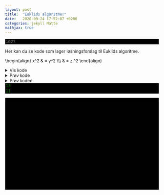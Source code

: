 ```yaml
---
layout: post
title:  "Euklids algOrItme!"
date:   2020-09-24 17:52:07 +0200
categories: jekyll Matte
mathjax: true
---
```



<input maxlength='5' placeholder='1027' type='integer' />

Her kan du se kode som lager løsningsforslag til Euklids algoritme.

\\begin{align} x^2  & = y^2 \\\\\\
 & = z ^2 \\end{align}

<details>
<summary>Vis kode</summary>

<style>
pre {
  white-space: pre !important;
  overflow-y: auto !important;
  max-height: 50vh !important;
}
</style>
<p>
{% highlight python %}
    import numpy as np

    # Først vil vi ta input x,y,
    # deretter kjøre Euklids algoritme
    # Den skal returnere en matrise med alle liknignene, hvor siste input er gcd(x,y)
    def EM1(x,y):
        r_0 = np.maximum(x,y)  # Vi sorterer
        r_1 = np.minimum(x,y)  # Største tallet av x,y

         ############################################
         ### Algoritmen vil gi oss noe som dette ####
         ####        r_0 = c_1 · r_1  + r_2      ####
         ####        r_1 = c_2 · r_2  + r_3      ####
         #                     .                    #
         #                     .                    #
         #                     .                    #
         #                     .                    #
         ####   r_10 = c_11 · r_11 + gcd(x,y)    ####
         #### hvis algoritmen bruker 10 steg     ####
         ############################################

        # Lager første entry r_0, c_1, r_1, r_2, som tilsvarer første likning
        # merk at r_0 og r_1 er x og y etter sortering.
        c_1 = int(np.floor(r_0/r_1)) # c_1 finner vi ved å dele r_0 på r_1 og runde ned til nærmeste heltall. Dette kan vi gjøre med numpy.floor funksjonen
        # rest etter divisjon kan vi nå finne ved å ta r_0-c_1*r_1
        r_2 = int(r_0-c_1*r_1) # rest etter divisjon får vi ved r_0-c_1r_1
        likninger = [[r_0, c_1, r_1, r_2]] # Nå legger vi alle fire verdiene inn i matrisen vår

        # Vi ønsker nå å skrive
        # r_1 = c_2 · r_2 + r_3
        # r_2 = c_3 · r_3 + r_4 osv
        # Dette ønsker vi å gjøre til restverdien til slutt er gcd(x,y)
        # Vi kan finne alle verdiene på samme måte som over
        # Ettersom vi ønsker å gjøre samme prosedyre gjentatte ganger
        # fram til vi oppnår ønsket resultat, er en while loop naturlig
        # Vi ønsker altså å kjøre prosedyren til siste entry i vår matrise er gcd(x,y).
        while likninger[-1][-1] != np.gcd(x,y): # Første [-1] sier at vi ser på siste likning i likninger, andre [-1] sier at vi ser på siste entry i likningen
            # Vi skal nå skrive a = c · b + r, hvor a er neste siste entry i forrige tuppel.
            a = likninger[-1][-2]
            b = likninger[-1][-1] # b er resten fra forrige liking, altså siste entry i forrige tuppel.
            c = int(np.floor(a/b)) # Vi finner nå c på samme måte som siste
            r = int(a-c*b) # rest etter divisjon kan vi nå finne ved å ta a-c · b
            likninger.append([a,c,b,r]) # Vi har nå alle verdiene til neste likning og vil legge de til matrisen vår
            # Nå har vi nådd slutten, hvis r == gcd(x,y), vil utsagnet være sant, og loopen brytes
            # Hvis r != gcd(x,y), så kjøres den på nytt
        # Nå som loopen er ferdig og vi har funnet resten har vi en matrise som består av alle likningene vi ville fått ved å gjøre algoritmen manuelt
        # Funksjonen skal nå returnere alle likningene
        return likninger

    ### Her ønsker vi å bruke likningene fra EM1 til å finne en løsning på a*x+b*y = 1
    ### Funksjonen Losning skal gjøre dette
    def Losning(a,b):

        print(" ")
        print("Felles faktor er " + str(np.gcd(a,b)) + ".")
        print(" ")
        matrise = EM1(a,b)
        for tuppel in matrise:
            print(str(tuppel[0]) + " = " + str(tuppel[1]) + " · " + str(tuppel[2]) + " + " + str(tuppel[3]))
            print(" ")
        print("Vi reverserer nå prosessen:")
        print(" ")
        print(" ")
        ############################################
        ####  Funksjonen tar inn noe som dette  ####
        ####        r_0 = c_1 · r_1  + r_2      ####
        ####        r_1 = c_2 · r_2  + r_3      ####
        #                     .                    #
        #                     .                    #
        #                     .                    #
        #                     .                    #
        ####      r_9 = c_10 · r_10 + r_11      ####
        ####      r_10 = c_11 · r_11 + 1        ####
        ####      hvis EM1 bruker 10 steg       ####
        ############################################
        ############################################
        ####       Vi begynner fra bunnen       ####
        ####     1 = 1 · r_10 - c_11 · r_11     ####
        ## 1 = - c_11 · r_9 + (1+c_11*c_10)*r_10  ##
        #                     .                    #  Generell plass i reversering
        #                     .                    #  Bruker likningen,
        ####  1 = c · r_(n) + d · r_(n+1)         ####  r_(n-1) = c_n* r_n + r_(n+1) <==> r_(n+1) = r_(n-1) -c_n* r_n
        ####  1 = d* r_(n-1) + (c+d*(-c_n))*r_n    #  til å finne neste del i reversering
        #                     .                    #
        #                     .                    #
        ####            1 = a* x + b* y         ####
        ############################################
        # Vi ser at første likning kommer direkte fra EM1
        # Vi legger inn dette

        reversering = [[matrise[-1][-1], 1 , matrise[-1][0], -matrise[-1][1], matrise[-1][2]]]
        print(str(reversering[-1][0])
                + " = "
                + str(reversering[-1][1])
                + "·"
                + str(reversering[-1][2])
                + plussminus(reversering[-1][3])
                + str(int(reversering[-1][3]/np.sign(reversering[-1][3])))
                # + " + "
                # + str(reversering[-1][3])
                + "·"
                + str(reversering[-1][4])
                )
        # Ved å se på den generelle overgangen i skissen over, ser vi at vi kan generalisere dette
        for i in range(len(matrise)-1): # Antall ganger vi skal kjøre algoritmen
            # Ønsker nå å legge til nye koeffisientene til matrisen, som vi ser over, skal dette være
            # 1 = d · r_(n-1) + (d+c*(-c_n)) · r_n # Vi ser at
            # 1 = gcd(a,b)
            d           = reversering[-1][-2]
            r_nminus1   = matrise[-i-2][0]
            c           = reversering[-1][1]
            c_n         = matrise[-i-2][1]
            r_n         = matrise[-i-1][0]
            # Dette gir
            reversering.append([matrise[-1][-1], d, r_nminus1,  (c+d*(-c_n)) , r_n])
            # Vi printer dette til terminal for å vise utregningene
            print(str(reversering[-1][0])
                    + " = "
                    + str(c)
                    + "·"
                    + str(r_n)
                    + plussminus(d)
                    + str(int(d/np.sign(d)))
                    + "·("
                    + str(r_nminus1)
                    + " - "
                    + str(c_n)
                    + "·"
                    + str(int(r_n))
                    + ")"
                    )
            print(" ")
            print(str(reversering[-1][0])
                    + " = "
                    + str(int(d))
                    + "·"
                    + str(r_nminus1)
                    + plussminus((c+d*(-c_n)))
                    + str(int((c+d*(-c_n))/np.sign((c+d*(-c_n)))))
                    + "·"
                    + str(int(r_n))
                    )
    while True == True:
        a = input("Skriv inn første tall: ") # vi ønsker input fra bruker
        b = input("Skriv inn andre tall: ")
        try:
            Losning(int(a),int(b))
        except ValueError:
            print("Input må være heltall")
        if str(input("Vil du prøve på nytt? y/n: ")) == "n":
            break
{% endhighlight %}
</p>

</details>





<details>
<summary>Prøv kode</summary>
<iframe src="https://trinket.io/embed/python3/6cb082a2b3?outputOnly=true&runOption=run&start=result" width="100%" height="356" frameborder="0" marginwidth="0" marginheight="0" allowfullscreen></iframe>
</details>

<details >
<summary>Prøv koden</summary>

</details>


<style>
input {
    background: black;
    color: green;
    border: none;
    width: 100%;
    font: 1.5ch droid sans mono, consolas, monospace;
    outline: none;
}
input:focus {
    width: 100%;
    border: none;
}
textarea {
    background: black;
    color: green;
    width: 100%;
    border: none;
    outline: none;
    height: 300px;
    font: 1.5ch droid sans mono, consolas, monospace;
    resize: none;
    rows: 15;
}
textarea:focus {
    border: none;
}
</style>


<input type='integer' id='tall1' placeholder='Skriv inn første tall'  value='13' />
<input type='integer' id='tall2' placeholder='Skriv inn andre tall' value='11'  />
<script>
function euklidsfunc(x,y) {
    var r_0 = parseFloat(math.max(Number(x),Number(y)));
    var r_1 = parseFloat(math.min(Number(x),Number(y)));
    var c_1 = parseFloat(math.floor(r_0/r_1));
    var r_2 = parseFloat(r_0-c_1*r_1);
    var likninger = [[r_0, c_1, r_1, r_2]];
    while (likninger[likninger.length -1][likninger[likninger.length -1].length -1] !== math.gcd(Number(x),Number(y))) {
    var a = likninger[likninger.length -1][likninger[likninger.length -1].length -2];
    var b = likninger[likninger.length -1][likninger[likninger.length -1].length -1];
    var c = math.floor(a/b);
    var r = a-c*b;
    likninger.push([a,c,b,r]);
    }
    console.log(likninger[likninger.length -1]);
    console.log(likninger);
  }
</script>
<script>
function losning() {
  var matrise = euklidsfunc(document.getElementById('tall1').value,document.getElementById('tall2').value);
  var losningstekst = "Løsningen er \n \n ";
  document.getElementById('svar').value = losningstekst;
}
</script>
<p> <textarea id='svar' placeholder='' onclick="losning()" ></textarea> </p>


<!--  

def Losning(a,b):

    print(" ")
    print("Felles faktor er " + str(np.gcd(a,b)) + ".")
    print(" ")
    matrise = EM1(a,b)
    for tuppel in matrise:
        print(str(tuppel[0]) + " = " + str(tuppel[1]) + " · " + str(tuppel[2]) + " + " + str(tuppel[3]))
        print(" ")
    print("Vi reverserer nå prosessen:")
    print(" ")
    print(" ")
    ############################################
    ####  Funksjonen tar inn noe som dette  ####
    ####        r_0 = c_1 · r_1  + r_2      ####
    ####        r_1 = c_2 · r_2  + r_3      ####
    #                     .                    #
    #                     .                    #
    #                     .                    #
    #                     .                    #
    ####      r_9 = c_10 · r_10 + r_11      ####
    ####      r_10 = c_11 · r_11 + 1        ####
    ####      hvis EM1 bruker 10 steg       ####
    ############################################
    ############################################
    ####       Vi begynner fra bunnen       ####
    ####     1 = 1 · r_10 - c_11 · r_11     ####
    ## 1 = - c_11 · r_9 + (1+c_11*c_10)*r_10  ##
    #                     .                    #  Generell plass i reversering
    #                     .                    #  Bruker likningen,
    ####  1 = c · r_(n) + d · r_(n+1)         ####  r_(n-1) = c_n* r_n + r_(n+1) <==> r_(n+1) = r_(n-1) -c_n* r_n
    ####  1 = d* r_(n-1) + (c+d*(-c_n))*r_n    #  til å finne neste del i reversering
    #                     .                    #
    #                     .                    #
    ####            1 = a* x + b* y         ####
    ############################################
    # Vi ser at første likning kommer direkte fra EM1
    # Vi legger inn dette

    reversering = [[matrise[-1][-1], 1 , matrise[-1][0], -matrise[-1][1], matrise[-1][2]]]
    print(str(reversering[-1][0])
            + " = "
            + str(reversering[-1][1])
            + "·"
            + str(reversering[-1][2])
            + plussminus(reversering[-1][3])
            + str(int(reversering[-1][3]/np.sign(reversering[-1][3])))
            # + " + "
            # + str(reversering[-1][3])
            + "·"
            + str(reversering[-1][4])
            )
    # Ved å se på den generelle overgangen i skissen over, ser vi at vi kan generalisere dette
    for i in range(len(matrise)-1): # Antall ganger vi skal kjøre algoritmen
        # Ønsker nå å legge til nye koeffisientene til matrisen, som vi ser over, skal dette være
        # 1 = d · r_(n-1) + (d+c*(-c_n)) · r_n # Vi ser at
        # 1 = gcd(a,b)
        d           = reversering[-1][-2]
        r_nminus1   = matrise[-i-2][0]
        c           = reversering[-1][1]
        c_n         = matrise[-i-2][1]
        r_n         = matrise[-i-1][0]
        # Dette gir
        reversering.append([matrise[-1][-1], d, r_nminus1,  (c+d*(-c_n)) , r_n])
        # Vi printer dette til terminal for å vise utregningene
        print(str(reversering[-1][0])
                + " = "
                + str(c)
                + "·"
                + str(r_n)
                + plussminus(d)
                + str(int(d/np.sign(d)))
                + "·("
                + str(r_nminus1)
                + " - "
                + str(c_n)
                + "·"
                + str(int(r_n))
                + ")"
                )
        print(" ")
        print(str(reversering[-1][0])
                + " = "
                + str(int(d))
                + "·"
                + str(r_nminus1)
                + plussminus((c+d*(-c_n)))
                + str(int((c+d*(-c_n))/np.sign((c+d*(-c_n)))))
                + "·"
                + str(int(r_n))
                )
while True == True:
    a = input("Skriv inn første tall: ") # vi ønsker input fra bruker
    b = input("Skriv inn andre tall: ")
    try:
        Losning(int(a),int(b))
    except ValueError:
        print("Input må være heltall")
    if str(input("Vil du prøve på nytt? y/n: ")) == "n":
        break -->
